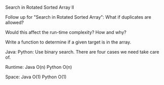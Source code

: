 Search in Rotated Sorted Array II

Follow up for "Search in Rotated Sorted Array":
What if duplicates are allowed?

Would this affect the run-time complexity? How and why?

Write a function to determine if a given target is in the array.

Java:
Python:
Use binary search. There are four cases we need take care of.

Runtime:
Java O(n) Python O(n)

Space:
Java O(1) Python O(1)
